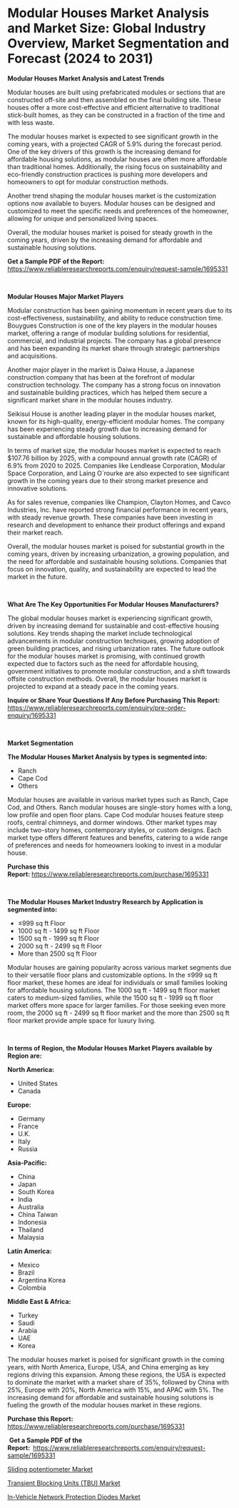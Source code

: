 <p><h1>Modular Houses Market Analysis and Market Size: Global Industry Overview, Market Segmentation and Forecast (2024 to 2031)</h1></p><p><strong>Modular Houses Market Analysis and Latest Trends</strong></p>
<p><p>Modular houses are built using prefabricated modules or sections that are constructed off-site and then assembled on the final building site. These houses offer a more cost-effective and efficient alternative to traditional stick-built homes, as they can be constructed in a fraction of the time and with less waste.</p><p>The modular houses market is expected to see significant growth in the coming years, with a projected CAGR of 5.9% during the forecast period. One of the key drivers of this growth is the increasing demand for affordable housing solutions, as modular houses are often more affordable than traditional homes. Additionally, the rising focus on sustainability and eco-friendly construction practices is pushing more developers and homeowners to opt for modular construction methods.</p><p>Another trend shaping the modular houses market is the customization options now available to buyers. Modular houses can be designed and customized to meet the specific needs and preferences of the homeowner, allowing for unique and personalized living spaces.</p><p>Overall, the modular houses market is poised for steady growth in the coming years, driven by the increasing demand for affordable and sustainable housing solutions.</p></p>
<p><strong>Get a Sample PDF of the Report:&nbsp;</strong> <a href="https://www.reliableresearchreports.com/enquiry/request-sample/1695331">https://www.reliableresearchreports.com/enquiry/request-sample/1695331</a></p>
<p>&nbsp;</p>
<p><strong>Modular Houses Major Market Players</strong></p>
<p><p>Modular construction has been gaining momentum in recent years due to its cost-effectiveness, sustainability, and ability to reduce construction time. Bouygues Construction is one of the key players in the modular houses market, offering a range of modular building solutions for residential, commercial, and industrial projects. The company has a global presence and has been expanding its market share through strategic partnerships and acquisitions.</p><p>Another major player in the market is Daiwa House, a Japanese construction company that has been at the forefront of modular construction technology. The company has a strong focus on innovation and sustainable building practices, which has helped them secure a significant market share in the modular houses industry.</p><p>Seikisui House is another leading player in the modular houses market, known for its high-quality, energy-efficient modular homes. The company has been experiencing steady growth due to increasing demand for sustainable and affordable housing solutions.</p><p>In terms of market size, the modular houses market is expected to reach $107.76 billion by 2025, with a compound annual growth rate (CAGR) of 6.9% from 2020 to 2025. Companies like Lendlease Corporation, Modular Space Corporation, and Laing O`rourke are also expected to see significant growth in the coming years due to their strong market presence and innovative solutions.</p><p>As for sales revenue, companies like Champion, Clayton Homes, and Cavco Industries, Inc. have reported strong financial performance in recent years, with steady revenue growth. These companies have been investing in research and development to enhance their product offerings and expand their market reach.</p><p>Overall, the modular houses market is poised for substantial growth in the coming years, driven by increasing urbanization, a growing population, and the need for affordable and sustainable housing solutions. Companies that focus on innovation, quality, and sustainability are expected to lead the market in the future.</p></p>
<p>&nbsp;</p>
<p><strong>What Are The Key Opportunities For Modular Houses Manufacturers?</strong></p>
<p><p>The global modular houses market is experiencing significant growth, driven by increasing demand for sustainable and cost-effective housing solutions. Key trends shaping the market include technological advancements in modular construction techniques, growing adoption of green building practices, and rising urbanization rates. The future outlook for the modular houses market is promising, with continued growth expected due to factors such as the need for affordable housing, government initiatives to promote modular construction, and a shift towards offsite construction methods. Overall, the modular houses market is projected to expand at a steady pace in the coming years.</p></p>
<p><strong>Inquire or Share Your Questions If Any Before Purchasing This Report:</strong> <a href="https://www.reliableresearchreports.com/enquiry/pre-order-enquiry/1695331">https://www.reliableresearchreports.com/enquiry/pre-order-enquiry/1695331</a></p>
<p>&nbsp;</p>
<p><strong>Market Segmentation</strong></p>
<p><strong>The Modular Houses Market Analysis by types is segmented into:</strong></p>
<p><ul><li>Ranch</li><li>Cape Cod</li><li>Others</li></ul></p>
<p><p>Modular houses are available in various market types such as Ranch, Cape Cod, and Others. Ranch modular houses are single-story homes with a long, low profile and open floor plans. Cape Cod modular houses feature steep roofs, central chimneys, and dormer windows. Other market types may include two-story homes, contemporary styles, or custom designs. Each market type offers different features and benefits, catering to a wide range of preferences and needs for homeowners looking to invest in a modular house.</p></p>
<p><strong>Purchase this Report:&nbsp;</strong><a href="https://www.reliableresearchreports.com/purchase/1695331">https://www.reliableresearchreports.com/purchase/1695331</a></p>
<p>&nbsp;</p>
<p><strong>The Modular Houses Market Industry Research by Application is segmented into:</strong></p>
<p><ul><li>≤999 sq ft Floor</li><li>1000 sq ft - 1499 sq ft Floor</li><li>1500 sq ft - 1999 sq ft Floor</li><li>2000 sq ft - 2499 sq ft Floor</li><li>More than 2500 sq ft Floor</li></ul></p>
<p><p>Modular houses are gaining popularity across various market segments due to their versatile floor plans and customizable options. In the ≤999 sq ft floor market, these homes are ideal for individuals or small families looking for affordable housing solutions. The 1000 sq ft - 1499 sq ft floor market caters to medium-sized families, while the 1500 sq ft - 1999 sq ft floor market offers more space for larger families. For those seeking even more room, the 2000 sq ft - 2499 sq ft floor market and the more than 2500 sq ft floor market provide ample space for luxury living.</p></p>
<p>&nbsp;</p>
<p><strong>In terms of Region, the Modular Houses Market Players available by Region are:</strong></p>
<p>
    <p> <strong> North America: </strong>
        <ul>
            <li>United States</li>
            <li>Canada</li>
        </ul>
        </p> 
    <p> <strong> Europe: </strong>
        <ul>
            <li>Germany</li>
            <li>France</li>
            <li>U.K.</li>
            <li>Italy</li>
            <li>Russia</li>
        </ul>
        </p> 
    <p> <strong> Asia-Pacific: </strong>
        <ul>
            <li>China</li>
            <li>Japan</li>
            <li>South Korea</li>
            <li>India</li>
            <li>Australia</li>
            <li>China Taiwan</li>
            <li>Indonesia</li>
            <li>Thailand</li>
            <li>Malaysia</li>
        </ul>
        </p> 
    <p> <strong> Latin America: </strong>
        <ul>
            <li>Mexico</li>
            <li>Brazil</li>
            <li>Argentina Korea</li>
            <li>Colombia</li>
        </ul>
        </p> 
    <p> <strong> Middle East & Africa: </strong>
        <ul>
            <li>Turkey</li>
            <li>Saudi</li>
            <li>Arabia</li>
            <li>UAE</li>
            <li>Korea</li>
        </ul>
    </p>
    </p>
<p><p>The modular houses market is poised for significant growth in the coming years, with North America, Europe, USA, and China emerging as key regions driving this expansion. Among these regions, the USA is expected to dominate the market with a market share of 35%, followed by China with 25%, Europe with 20%, North America with 15%, and APAC with 5%. The increasing demand for affordable and sustainable housing solutions is fueling the growth of the modular houses market in these regions.</p></p>
<p><strong>Purchase this Report: </strong><a href="https://www.reliableresearchreports.com/purchase/1695331">https://www.reliableresearchreports.com/purchase/1695331</a></p>
<p>&nbsp;<strong>Get a Sample PDF of the Report:&nbsp;&nbsp;</strong><a href="https://www.reliableresearchreports.com/enquiry/request-sample/1695331">https://www.reliableresearchreports.com/enquiry/request-sample/1695331</a></p>
<p><strong></strong></p>
<p><p><a href="https://github.com/beatblasta/Market-Research-Report-List-2/blob/main/sliding-potentiometer-market.md">Sliding potentiometer Market</a></p><p><a href="https://github.com/shotows/Market-Research-Report-List-1/blob/main/transient-blocking-units-tbu-market.md">Transient Blocking Units (TBU) Market</a></p><p><a href="https://github.com/Sinjinluong3e0awx2m195k76/Market-Research-Report-List-1/blob/main/in-vehicle-network-protection-diodes-market.md">In-Vehicle Network Protection Diodes Market</a></p></p>
